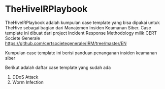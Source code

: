 # TheHiveIRPlaybook
TheHiveIRPlaybook adalah kumpulan case template yang bisa dipakai untuk TheHive sebagai bagian dari Manajemen Insiden Keamanan Siber. 
Case template ini dibuat dari project Incident Response Methodology milik CERT Societe Generale https://github.com/certsocietegenerale/IRM/tree/master/EN 

Kumpulan case template ini berisi panduan penanganan insiden keamanan siber

Berikut adalah daftar case template yang sudah ada
1. DDoS Attack
2. Worm Infection
